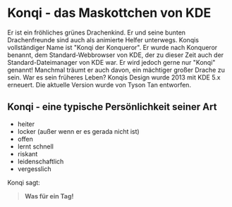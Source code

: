 # Konqi - das Maskottchen von KDE

Er ist ein fröhliches grünes Drachenkind. Er und seine bunten Drachenfreunde sind auch als animierte Helfer unterwegs. Konqis vollständiger Name ist "Konqi der Konqueror". Er wurde nach Konqueror benannt, dem Standard-Webbrowser von KDE, der zu dieser Zeit auch der Standard-Dateimanager von KDE war. Er wird jedoch gerne nur "Konqi" genannt! Manchmal träumt er auch davon, ein mächtiger großer Drache zu sein. War es sein früheres Leben? Konqis Design wurde 2013 mit KDE 5.x erneuert. Die aktuelle Version wurde von Tyson Tan entworfen.

## Konqi - eine typische Persönlichkeit seiner Art

   * heiter
   * locker (außer wenn er es gerada nicht ist)
   * offen
   * lernt schnell
   * riskant
   * leidenschaftlich
   * vergesslich

Konqi sagt:

> **Was für ein Tag!**

